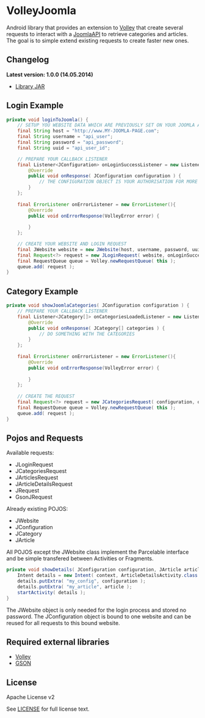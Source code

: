 VolleyJoomla
============

Android library that provides an extension to [Volley][1] that create several requests to interact with a [JoomlaAPI][2] to retrieve categories and articles. The goal is to simple extend existing requests to create faster new ones.

## Changelog

**Latest version: 1.0.0 (14.05.2014)**

* [Library JAR][4]

## Login Example

```java
private void loginToJoomla() {
  	// SETUP YOU WEBSITE DATA WHICH ARE PREVIOUSLY SET ON YOUR JOOMLA API
  	final String host = "http://www.MY-JOOMLA-PAGE.com";
  	final String username = "api_user";
	final String password = "api_password";
  	final String uuid = "api_user_id";

  	// PREPARE YOUR CALLBACK LISTENER
  	final Listener<JConfiguration> onLoginSuccessListener = new Listener<JConfiguration>(){
		@Override
		public void onResponse( JConfiguration configuration ) {
			// THE CONFIGURATION OBJECT IS YOUR AUTHORISATION FOR MORE REQUESTS
		}
	};
	
	final ErrorListener onErrorListener = new ErrorListener(){
  		@Override
  		public void onErrorResponse(VolleyError error) {
	  
  		}
	};

  	// CREATE YOUR WEBSITE AND LOGIN REQUEST
	final JWebsite website = new JWebsite(host, username, password, uuid);
	final Request<?> request = new JLoginRequest( website, onLoginSuccessListener, onErrorListener );
  	final RequestQueue queue = Volley.newRequestQueue( this );
  	queue.add( request );
}
```

## Category Example

```java
private void showJoomlaCategories( JConfiguration configuration ) {
	// PREPARE YOUR CALLBACK LISTENER
  	final Listener<JCategory[]> onCategoriesLoadedListener = new Listener<JCategory[]>(){
		@Override
		public void onResponse( JCategory[] categories ) {
			// DO SOMETHING WITH THE CATEGORIES
		}
	};
	
	final ErrorListener onErrorListener = new ErrorListener(){
  		@Override
  		public void onErrorResponse(VolleyError error) {
	  
  		}
	};
	
	// CREATE THE REQUEST
	final Request<?> request = new JCategoriesRequest( configuration, onCategoriesLoadedListener, onErrorListener )
	final RequestQueue queue = Volley.newRequestQueue( this );
  	queue.add( request );
}
```
## Pojos and Requests

Available requests:
* JLoginRequest
* JCategoriesRequest
* JArticlesRequest
* JArticleDetailsRequest
* JRequest
* GsonJRequest

Already existing POJOS:
* JWebsite
* JConfiguration
* JCategory
* JArticle

All POJOS except the JWebsite class implement the Parcelable interface and be simple transfered between
Activities or Fragments. 
```java
private void showDetails( JConfiguration configuration, JArticle article ) {
	Intent details = new Intent( context, ArticleDetailsActivity.class );
	details.putExtra( "my_config", configuration );
	details.putExtra( "my_article", article );
	startActivity( details );
}
```
The JWebsite object is only needed for the login process and stored no password.
The JConfiguration object is bound to one website and can be reused for all requests to this bound website.

## Required external libraries

* [Volley][1]
* [GSON][5]

## License
Apache License v2

See [LICENSE][3] for full license text.

[1]: https://android.googlesource.com/platform/frameworks/volley/
[2]: https://github.com/jacksitlab/JoomlaAPI
[3]: https://github.com/felixWackernagel/VolleyJoomla/blob/master/LICENSE
[4]: https://github.com/felixWackernagel/VolleyJoomla/releases/download/v1.0.0/VolleyJoomla-1.0.0.jar
[5]: https://code.google.com/p/google-gson/
